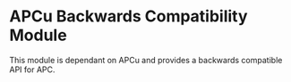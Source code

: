 APCu Backwards Compatibility Module
===============================

This module is dependant on APCu and provides a backwards compatible API for APC.
